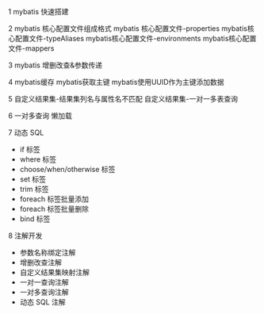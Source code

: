1
mybatis 快速搭建

2
mybatis 核心配置文件组成格式
	mybatis 核心配置文件-properties
	mybatis核心配置文件-typeAliases
	mybatis核心配置文件-environments
	mybatis核心配置文件-mappers

3
mybatis 增删改查&参数传递

4
mybatis缓存
mybatis获取主键
mybatis使用UUID作为主键添加数据

5
自定义结果集-结果集列名与属性名不匹配
自定义结果集-一对一多表查询

6
一对多查询
懒加载

7
动态 SQL
- if 标签
- where 标签
- choose/when/otherwise 标签
- set 标签
- trim 标签
- foreach 标签批量添加
- foreach 标签批量删除
- bind 标签

8
注解开发
- 参数名称绑定注解
- 增删改查注解
- 自定义结果集映射注解
- 一对一查询注解
- 一对多查询注解
- 动态 SQL 注解
